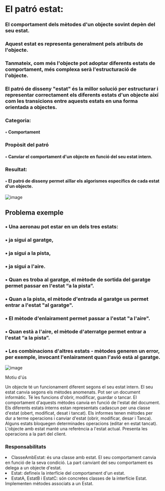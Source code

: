 <h1>El patró estat:</h1>

  <h3>El comportament dels mètodes d'un objecte sovint depèn del seu estat.</h3>
  <h3>Aquest estat es representa generalment pels atributs de l'objecte.</h3>
  <h3>Tanmateix, com més l'objecte pot adoptar diferents estats de comportament, més complexa serà l'estructuració de l'objecte.</h3>
  <h3>El patró de disseny "estat" és la millor solució per estructurar i representar correctament els diferents estats d'un objecte així com les transicions entre aquests estats en una forma orientada a objectes.</h3>

  <h3>Categoria:</h3>
<h4>◦ Comportament</h4>
  <h3>Propòsit del patró</h3>
<h4>◦ Canviar el comportament d'un objecte en funció del seu estat intern.</h4>
  <h3>Resultat:</h3>
<h4>◦ El patró de disseny permet aïllar els algorismes específics de cada estat d'un objecte.</h4>

![image](https://github.com/pounct/deisgn_patterns/assets/53088375/910a7483-e335-4062-bff8-0d600e09ff11)


<h2>Problema exemple</h2>

<h3>• Una aeronau pot estar en un dels tres estats:</h3>
<h3>• ja sigui al garatge,</h3>
<h3>• ja sigui a la pista,</h3>
<h3>• ja sigui a l'aire.</h3>
<h3>• Quan es troba al garatge, el mètode de sortida del garatge permet passar en l'estat “a la pista”.</h3>
<h3>• Quan a la pista, el mètode d'entrada al garatge us permet entrar a l'estat "al garatge".</h3>
<h3>• El mètode d'enlairament permet passar a l'estat "a l'aire".</h3>
<h3>• Quan està a l'aire, el mètode d'aterratge permet entrar a l'estat “a la pista”.</h3>
<h3>• Les combinacions d'altres estats - mètodes generen un error, per exemple, invocant l'enlairament quan l'avió està al garatge.</h3>

![image](https://github.com/pounct/deisgn_patterns/assets/53088375/ee8f7e72-df9e-4586-b183-d4a80d3208f8)


<p>
  Motiu d'ús

  Un objecte té un funcionament diferent segons el seu estat intern.
El seu estat canvia segons els mètodes anomenats.
Pot ser un document informàtic.
Té les funcions d'obrir, modificar, guardar o tancar.
El comportament d'aquests mètodes canvia en funció de l'estat del document.
Els diferents estats interns estan representats cadascun per una classe d'estat (obert, modificat, desat i tancat).
Els informes tenen mètodes per dur a terme operacions i canviar d'estat (obrir, modificar, desar i
Tanca).
Alguns estats bloquegen determinades operacions (editar en
estat tancat).
L'objecte amb estat manté una referència a l'estat actual.
Presenta les operacions a la part del client.
</p>
<h3>Responsabilitats</h3>
  <li>ClasseAmbEstat: és una classe amb estat. El seu comportament canvia en funció de la seva condició. La part canviant del seu comportament es delega a un objecte d'estat.</li>
  <li>Estat: defineix la interfície del comportament d'un estat.</li>
  <li>EstatA, EstatB i EstatC: són concretes classes de la interfície Estat. Implementen mètodes associats a un Estat.</li>
